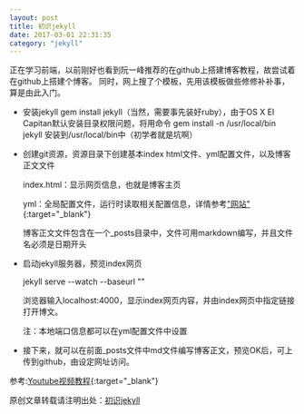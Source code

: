```yaml
---
layout: post
title: 初识jekyll
date: 2017-03-01 22:31:35
category: "jekyll"
---
```


正在学习前端，以前刚好也看到阮一峰推荐的在github上搭建博客教程，故尝试着在github上搭建个博客。
同时，网上搜了个模板，先用该模板做些修修补补事，算是由此入门。

- 安装jekyll
gem install jekyll（当然，需要事先装好ruby），由于OS X EI Capitan默认安装目录权限问题，将用命令
gem install -n /usr/local/bin jekyll
安装到/usr/local/bin中（初学者就是坑啊）

- 创建git资源，资源目录下创建基本index html文件、yml配置文件，以及博客正文文件
    
    index.html：显示网页信息，也就是博客主页

    yml：全局配置文件，运行时读取相关配置信息，详情参考["网站"](http://jekyllrb.com/docs/configuration/){:target="_blank"}

    博客正文文件包含在一个_posts目录中，文件可用markdown编写，并且文件名必须是日期开头

- 启动jekyll服务器，预览index网页

    jekyll serve --watch --baseurl ""

    浏览器输入localhost:4000，显示index网页内容，并由index网页中指定链接打开博文。

    注：本地端口信息都可以在yml配置文件中设置

- 接下来，就可以在前面_posts文件中md文件编写博客正文，预览OK后，可上传到github，由设定网址访问。

参考:[Youtube视频教程](https://www.youtube.com/watch?v=oiNVQ9Zjy4o&list=PLWjCJDeWfDdfVEcLGAfdJn_HXyM4Y7_k-&index=1){:target="_blank"}

原创文章转载请注明出处：[初识jekyll](https://liushizhe.github.io/jekyII-blog)